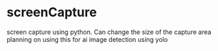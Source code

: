 # screenCapture
screen capture using python. Can change the size of the capture area
planning on using this for ai image detection using yolo
